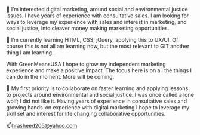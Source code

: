 
👀 I’m interested digital marketing, around social and environmental justice issues. I have years of experience with consultative sales. I am looking for ways to leverage my experience with sales and interest in marketing, and social justice, into cleaver money making marketing opportunities.

🌱 I’m currently learning HTML, CSS, jQuery, applying this to UX/UI. Of course this is not all am learning now, but the most relevant to GIT another thing I am learning.


With GreenMeansUSA I hope to grow my independent marketing experience and make a positive impact.  The focus here is on all the things I can do in the moment. More will be coming.  

💞️ My first priority is to collaborate on faster learning and applying lessons to projects around environmental and social justice. I was once called a lone wolf; I did not like it. Having years of experience in consultative sales and growing hands-on experience with digital marketing I hope to leverage my skill set and interest for life changing collaborative opportunities.

📫hrasheed205@yahoo.com

